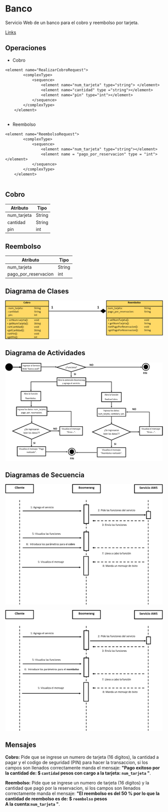 # Banco

Servicio Web de un banco para el cobro y reembolso por tarjeta. 

[Links](http://3.87.203.171:8080/banco.wsdl)

## Operaciones

- Cobro

```
<element name="RealizarCobroRequest"> 
		<complexType> 
			<sequence>
				<element name="num_tarjeta" type="string"> </element>
				<element name="cantidad" type ="string"></element>
				<element name="pin" type="int"></element>
			</sequence>
		</complexType>
	</element>
	
```

- Reembolso

```
<element name="ReembolsoRequest">
		<complexType>
			<sequence>
				<element name="num_tarjeta" type="string"></element>
				<element name = "pago_por_reservacion" type = "int"></element>
			</sequence>
		</complexType>
	</element>
	
```

## Cobro 

Atributo  | Tipo
------------- | -------------
num_tarjeta  | String
cantidad  | String
pin | int

## Reembolso

Atributo  | Tipo
------------- | -------------
num_tarjeta  | String
pago_por_reservacion  | int


## Diagrama de Clases 

![](https://github.com/geral831/Tec.Integracion-Banco/blob/master/Documentacion/diag_clases.png)


## Diagrama de Actividades
![](https://github.com/geral831/Tec.Integracion-Banco/blob/master/Documentacion/Digrama_Actividades.png)

## Diagramas de Secuencia

![](https://github.com/geral831/Tec.Integracion-Banco/blob/master/Documentacion/cobro_secuencia.png)

>                                                                                                    

![](https://github.com/geral831/Tec.Integracion-Banco/blob/master/Documentacion/reembolso_secuencia.png)

## Mensajes 

**Cobro:** Pide que se ingrese un numero de tarjeta (16 digitos), la cantidad a pagar y el codigo de seguridad (PIN) para hacer la transaccion, si los campos son llenados correctamente manda el mensaje: **"Pago exitoso por la cantidad de: $ `cantidad` pesos  con cargo a la tarjeta: `num_tarjeta` "**.

**Reembolso:** Pide que se ingrese un numero de tarjeta (16 digitos) y la cantidad que pagó por la reservacion, si los campos son llenados correctamente manda el mensaje: **"El reembolso es del 50 % por lo que la cantidad de reembolso es de: $ `reembolso` pesos  
A la cuenta:`num_tarjeta` "**.
